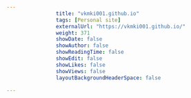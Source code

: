 ---
                title: "vkmki001.github.io"
                tags: [Personal site]
                externalUrl: "https://vkmki001.github.io/"
                weight: 371
                showDate: false
                showAuthor: false
                showReadingTime: false
                showEdit: false
                showLikes: false
                showViews: false
                layoutBackgroundHeaderSpace: false
                ---

